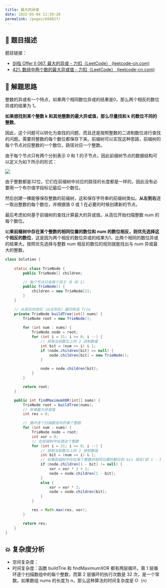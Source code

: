 ```yaml
---
title: 最大的异或
date: 2022-05-04 11:39:20
permalink: /pages/b9402f/
---
```

## 📃 题目描述

题目链接：

- [剑指 Offer II 067. 最大的异或 - 力扣（LeetCode） (leetcode-cn.com)](https://leetcode-cn.com/problems/ms70jA/)
- [421. 数组中两个数的最大异或值 - 力扣（LeetCode） (leetcode-cn.com)](https://leetcode-cn.com/problems/maximum-xor-of-two-numbers-in-an-array/)

## 🔔 解题思路

整数的异或有一个特点，如果两个相同数位异或的结果是0，那么两个相反的数位异或的结果为 1。

**如果想找到某个整数 k 和其他整数的最大异或值，那么尽量找和 k 的数位不同的整数**。

因此，这个问题可以转化为查找的问题，而且还是按照整数的二进制数位进行查找的问题。需要将整数的每个数位都保存下来。前缀树可以实现这种思路，前缀树的每个节点对应整数的一个数位，路径对应一个整数。

由于每个节点只有两个分别表示 0 和 1 的子节点，因此前缀树节点的数据结构可以定义为如下所示的形式：

![](https://cs-wiki.oss-cn-shanghai.aliyuncs.com/img/20220504114035.png)

由于整数都是32位，它们在前缀树中对应的路径的长度都是一样的，因此没有必要用一个布尔值字段标记最后一个数位。

然后创建一棵能够保存整数的前缀树，这和保存字符串的前缀树类似。**从左到右**逐一取出整数的每个数位，并根据值 0 或 1 在必要的时候创建新的节点。

最后考虑如何基于前缀树的查找计算最大的异或值。从高位开始扫描整数 num 的每个数位。

如**果前缀树中存在某个整数的相同位置的数位和 num 的数位相反，则优先选择这个相反的数位**，这是因为两个相反的数位异或的结果为1，比两个相同的数位异或的结果大。按照优先选择与整数 num 相反的数位的规则就能找出与 num 异或最大的整数。


```java
class Solution {
    
    static class TrieNode {
        public TrieNode[] children;

        // 每个节点只有两个孩子（0 和 1）
        public TrieNode() {
            children = new TrieNode[2];
        }
    }

    // 从高位向低位（从左到右）遍历构造 Trie
    private TrieNode buildTree(int[] nums) {
        TrieNode root = new TrieNode();
        
        for (int num : nums) {
            TrieNode node = root;
            for (int i = 31; i >= 0; i --) {
                // 获取当前数位上的 2 进制数值
                int bit = (num >> i) & 1;
                if (node.children[bit] == null) {
                    node.children[bit] = new TrieNode();
                }

                node = node.children[bit];
            }
        }

        return root;
    }

    public int findMaximumXOR(int[] nums) {
        TrieNode root = buildTree(nums);
        // 存储最大异或值
        int res = 0;

        // 循环逐个扫描数组中的每个整数
        for (int num : nums) {
            TrieNode node = root;
            int xor = 0;
            // 在前缀树中处理这个整数
            for (int i = 31; i >= 0; i --) {
                // 获取当前数位上的 2 进制数值
                int bit = (num >> i) & 1;
                // 如果前缀树中存在某个整数的相同位置的数位和 bit 相反(即 1 - bit)，则优先选择这个相反的数位
                if (node.children[1 - bit] != null) {
                    xor = xor * 2 + 1;
                    node = node.children[1 - bit];
                }
                else {
                    xor = xor * 2;
                    node = node.children[bit];
                }
            }

            res = Math.max(res, xor);
        }

        return res;
    }
}
```

## 💥 复杂度分析

- 空间复杂度：
- 时间复杂度：函数 buildTrie 和 findMaximumXOR 都有两层循环。第 1 层循环逐个扫描数组中的每个整数，而第 2 层循环的执行次数是 32 次，是一个常数。如果数组 nums 的长度为 n，那么这种算法的时间复杂度是 O（n）


